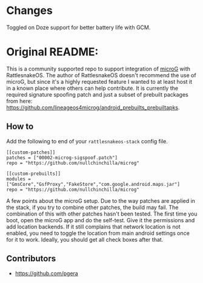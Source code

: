 # Changes

Toggled on Doze support for better battery life with GCM.

# Original README:

This is a community supported repo to support integration of [microG](https://microg.org/) with RattlesnakeOS. The author of RattlesnakeOS doesn't recommend the use of microG, but since it's a highly requested feature I wanted to at least host it in a known place where others can help contribute. It is currently the required signature spoofing patch and just a subset of prebuilt packages from here: https://github.com/lineageos4microg/android_prebuilts_prebuiltapks.

## How to
Add the following to end of your `rattlesnakeos-stack` config file.
```
[[custom-patches]]
patches = ["00002-microg-sigspoof.patch"]
repo = "https://github.com/nullchinchilla/microg"

[[custom-prebuilts]]
modules = ["GmsCore","GsfProxy","FakeStore","com.google.android.maps.jar"]
repo = "https://github.com/nullchinchilla/microg"
```

A few points about the microG setup. Due to the way patches are applied in the stack, if you try to combine other patches, the build may fail. The combination of this with other patches hasn't been tested. The first time you boot, open the microG app and do the self-test. Give it the permissions and add location backends. If it still complains that network location is not enabled, you need to toggle the location from main android settings once for it to work. Ideally, you should get all check boxes after that.

## Contributors
* https://github.com/pgera
